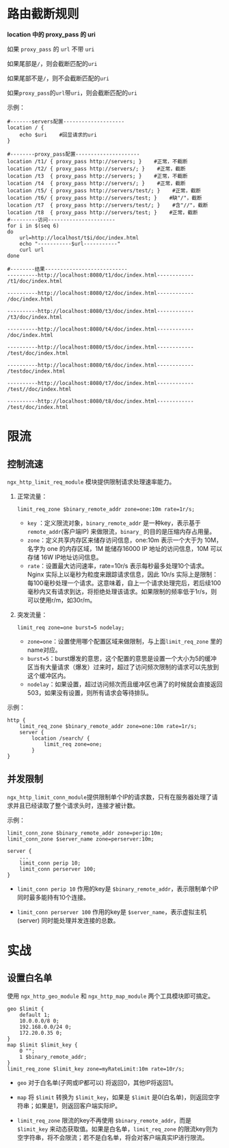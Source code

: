 # 路由截断规则

**location 中的 proxy_pass 的 uri**

如果 `proxy_pass` 的 `url` 不带 `uri`

如果尾部是`/`，则会截断匹配的`uri`

如果尾部不是`/`，则不会截断匹配的`uri`

如果`proxy_pass`的`url`带`uri`，则会截断匹配的`uri`

示例：

```text
#-------servers配置--------------------
location / {
    echo $uri    #回显请求的uri
}

#--------proxy_pass配置---------------------
location /t1/ { proxy_pass http://servers; }    #正常，不截断
location /t2/ { proxy_pass http://servers/; }    #正常，截断
location /t3  { proxy_pass http://servers; }    #正常，不截断
location /t4  { proxy_pass http://servers/; }    #正常，截断
location /t5/ { proxy_pass http://servers/test/; }    #正常，截断
location /t6/ { proxy_pass http://servers/test; }    #缺"/"，截断
location /t7  { proxy_pass http://servers/test/; }    #含"//"，截断
location /t8  { proxy_pass http://servers/test; }    #正常，截断
#---------访问----------------------
for i in $(seq 6)
do
    url=http://localhost/t$i/doc/index.html
    echo "-----------$url-----------"
    curl url
done

#--------结果---------------------------
----------http://localhost:8080/t1/doc/index.html------------
/t1/doc/index.html

----------http://localhost:8080/t2/doc/index.html------------
/doc/index.html

----------http://localhost:8080/t3/doc/index.html------------
/t3/doc/index.html

----------http://localhost:8080/t4/doc/index.html------------
/doc/index.html

----------http://localhost:8080/t5/doc/index.html------------
/test/doc/index.html

----------http://localhost:8080/t6/doc/index.html------------
/testdoc/index.html

----------http://localhost:8080/t7/doc/index.html------------
/test//doc/index.html

----------http://localhost:8080/t8/doc/index.html------------
/test/doc/index.html
```

# 限流

## 控制流速

`ngx_http_limit_req_module` 模块提供限制请求处理速率能力。

1. 正常流量：

   `limit_req_zone $binary_remote_addr zone=one:10m rate=1r/s;`

   * `key` ：定义限流对象，`binary_remote_addr` 是一种key，表示基于 `remote_addr`(客户端IP) 来做限流，`binary_` 的目的是压缩内存占用量。
   * `zone`：定义共享内存区来储存访问信息，one:10m 表示一个大于为 10M，名字为 one 的内存区域，1M 能储存16000 IP 地址的访问信息，10M 可以存储 16W IP地址访问信息。
   * `rate`：设置最大访问速率，rate=10r/s 表示每秒最多处理10个请求。Nginx 实际上以毫秒为粒度来跟踪请求信息，因此 10r/s 实际上是限制：每100毫秒处理一个请求。这意味着，自上一个请求处理完后，若后续100毫秒内又有请求到达，将拒绝处理该请求。如果限制的频率低于1r/s，则可以使用r/m，如30r/m。

2. 突发流量：

   `limit_req zone=one burst=5 nodelay;`

   * `zone=one`：设置使用哪个配置区域来做限制，与上面`limit_req_zone` 里的name对应。
   * `burst=5`：burst爆发的意思，这个配置的意思是设置一个大小为5的缓冲区当有大量请求（爆发）过来时，超过了访问频次限制的请求可以先放到这个缓冲区内。
   * `nodelay`：如果设置，超过访问频次而且缓冲区也满了的时候就会直接返回503，如果没有设置，则所有请求会等待排队。

示例：

```text
http {
    limit_req_zone $binary_remote_addr zone=one:10m rate=1r/s; 
    server {
        location /search/ {
            limit_req zone=one; 
        }
}
```

## 并发限制

`ngx_http_limit_conn_module`提供限制单个IP的请求数，只有在服务器处理了请求并且已经读取了整个请求头时，连接才被计数。

示例：

```text
limit_conn_zone $binary_remote_addr zone=perip:10m;
limit_conn_zone $server_name zone=perserver:10m;

server {
    ...
    limit_conn perip 10;
    limit_conn perserver 100;
}
```

* `limit_conn perip 10` 作用的key是 `$binary_remote_addr`，表示限制单个IP同时最多能持有10个连接。

* `limit_conn perserver 100` 作用的key是 `$server_name`，表示虚拟主机(server) 同时能处理并发连接的总数。

# 实战

## 设置白名单

使用  `ngx_http_geo_module` 和 `ngx_http_map_module` 两个工具模块即可搞定。

```text
geo $limit {
    default 1;
    10.0.0.0/8 0;
    192.168.0.0/24 0;
    172.20.0.35 0;
}
map $limit $limit_key {
    0 "";
    1 $binary_remote_addr;
}
limit_req_zone $limit_key zone=myRateLimit:10m rate=10r/s;
```

* `geo` 对于白名单(子网或IP都可以) 将返回0，其他IP将返回1。

* `map` 将 `$limit` 转换为 `$limit_key`，如果是 `$limit` 是0(白名单)，则返回空字符串；如果是1，则返回客户端实际IP。

* `limit_req_zone` 限流的key不再使用 `$binary_remote_addr`，而是 `$limit_key` 来动态获取值。如果是白名单，`limit_req_zone` 的限流key则为空字符串，将不会限流；若不是白名单，将会对客户端真实IP进行限流。